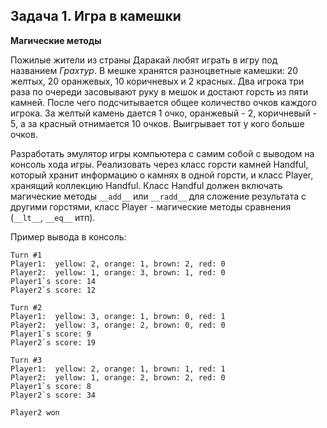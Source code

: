 
## Задача 1. Игра в камешки

**Магические методы**

Пожилые жители из страны Даракай любят играть в игру под названием *Грахтур*. В мешке хранятся разноцветные камешки: 20 желтых, 20 оранжевых, 10 коричневых и 2 красных. Два игрока три раза по очереди засовывают руку в мешок и достают горсть из пяти камней. После чего подсчитывается общее количество очков каждого игрока. За желтый камень дается 1 очко, оранжевый - 2, коричневый - 5, а за красный отнимается 10 очков. Выигрывает тот у кого больше очков.

Разработать эмулятор игры компьютера с самим собой с выводом на консоль хода игры. Реализовать через класс горсти камней Handful, который хранит информацию о камнях в одной горсти, и класс Player, хранящий коллекцию Handful. Класс Handful должен включать магические методы `__add__` или `__radd__` для сложение результата с другими горстями, класс Player - магические методы сравнения (`__lt__`, `__eq__` итп).

  

Пример вывода в консоль:

    Turn #1
    Player1:  yellow: 2, orange: 1, brown: 2, red: 0
    Player2:  yellow: 1, orange: 3, brown: 1, red: 0
    Player1`s score: 14
    Player2`s score: 12
    
    Turn #2
    Player1:  yellow: 3, orange: 1, brown: 0, red: 1
    Player2:  yellow: 3, orange: 2, brown: 0, red: 0
    Player1`s score: 9
    Player2`s score: 19
    
    Turn #3
    Player1:  yellow: 2, orange: 1, brown: 1, red: 1
    Player2:  yellow: 1, orange: 2, brown: 2, red: 0
    Player1`s score: 8
    Player2`s score: 34
    
    Player2 won
